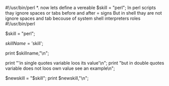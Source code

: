 #
#!/usr/bin/perl
*. now lets define a vereable
$skill = "perl";
In perl scripts thay ignore spaces or tabs before and after = signs
But in shell thay are not ignore spaces and tab becouse of system shell interpreters roles
#!/usr/bin/perl

$skill = "perl";

$skillName = '$skill';

print $skillname,"\n";

print "'in single quotes variable loos its value'\n";
print "but in double quotes variable does not loos own value see an example\n";

$newskill = "$skill";
print $newskill,"\n";
